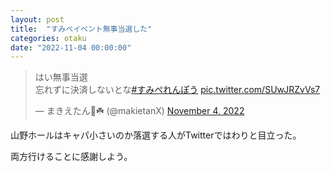 ```yaml
---
layout: post
title:  "すみぺイベント無事当選した"
categories: otaku
date: "2022-11-04 00:00:00"
---
```


<blockquote class="twitter-tweet tw-align-center"><p lang="ja" dir="ltr">はい無事当選<br>忘れずに決済しないとな<a href="https://twitter.com/hashtag/%E3%81%99%E3%81%BF%E3%81%BA%E3%82%8C%E3%82%93%E3%81%BD%E3%81%86?src=hash&amp;ref_src=twsrc%5Etfw">#すみぺれんぽう</a> <a href="https://t.co/SUwJRZvVs7">pic.twitter.com/SUwJRZvVs7</a></p>&mdash; まきえたん🥦☘️ (@makietanX) <a href="https://twitter.com/makietanX/status/1588424282547572736?ref_src=twsrc%5Etfw">November 4, 2022</a></blockquote> <script async src="https://platform.twitter.com/widgets.js" charset="utf-8"></script>

山野ホールはキャパ小さいのか落選する人がTwitterではわりと目立った。

両方行けることに感謝しよう。

